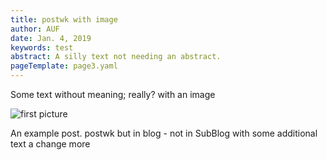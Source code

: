 ```yaml
---
title: postwk with image
author: AUF
date: Jan. 4, 2019
keywords: test
abstract: A silly text not needing an abstract.
pageTemplate: page3.yaml
---
```


Some text without meaning; really? with an image 

![first picture ]( /static/img/120-2026_IMG.JPG  "Logo Title Text 1")

  An example post.  postwk but in blog - not in SubBlog
with some additional text 
a change more 
